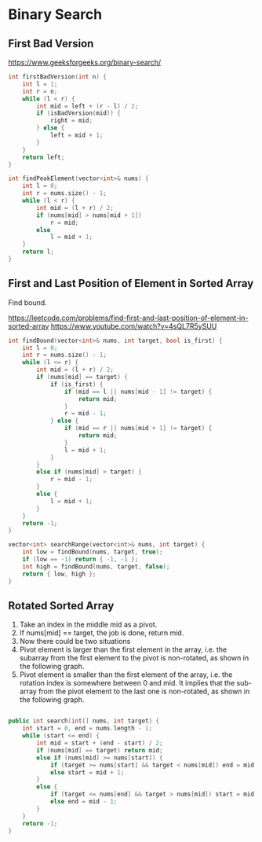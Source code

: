 # Binary Search

## First Bad Version

https://www.geeksforgeeks.org/binary-search/

```cpp
int firstBadVersion(int n) {
    int l = 1;
    int r = n;
    while (l < r) {
        int mid = left + (r - l) / 2;
        if (isBadVersion(mid)) {
            right = mid;
        } else {
            left = mid + 1;
        }
    }
    return left;
}

```

```cpp
int findPeakElement(vector<int>& nums) {
    int l = 0;
    int r = nums.size() - 1;
    while (l < r) {
        int mid = (l + r) / 2;
        if (nums[mid] > nums[mid + 1])
            r = mid;
        else
            l = mid + 1;
    }
    return l;
}

```

## First and Last Position of Element in Sorted Array

Find bound.

https://leetcode.com/problems/find-first-and-last-position-of-element-in-sorted-array
https://www.youtube.com/watch?v=4sQL7R5ySUU

```cpp
int findBound(vector<int>& nums, int target, bool is_first) {
    int l = 0;
    int r = nums.size() - 1;
    while (l <= r) {
        int mid = (l + r) / 2;
        if (nums[mid] == target) {
            if (is_first) {
                if (mid == l || nums[mid - 1] != target) {
                    return mid;
                }
                r = mid - 1;
            } else {
                if (mid == r || nums[mid + 1] != target) {
                    return mid;
                }
                l = mid + 1;
            }
        }
        else if (nums[mid] > target) {
            r = mid - 1;
        }
        else {
            l = mid + 1;
        }
    }
    return -1;
}

vector<int> searchRange(vector<int>& nums, int target) {
    int low = findBound(nums, target, true);
    if (low == -1) return { -1, -1 };
    int high = findBound(nums, target, false);
    return { low, high };
}

```

## Rotated Sorted Array

1. Take an index in the middle mid as a pivot.
2. If nums[mid] == target, the job is done, return mid.
3. Now there could be two situations
4. Pivot element is larger than the first element in the array, i.e. the subarray from the first element to the pivot is non-rotated, as shown in the following graph.
5. Pivot element is smaller than the first element of the array, i.e. the rotation index is somewhere between 0 and mid. It implies that the sub-array from the pivot element to the last one is non-rotated, as shown in the following graph.

```cpp

public int search(int[] nums, int target) {
    int start = 0, end = nums.length - 1;
    while (start <= end) {
        int mid = start + (end - start) / 2;
        if (nums[mid] == target) return mid;
        else if (nums[mid] >= nums[start]) {
            if (target >= nums[start] && target < nums[mid]) end = mid - 1;
            else start = mid + 1;
        }
        else {
            if (target <= nums[end] && target > nums[mid]) start = mid + 1;
            else end = mid - 1;
        }
    }
    return -1;
}

```

